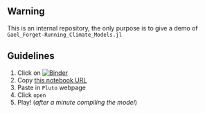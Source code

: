 ## Warning

This is an internal repository, the only purpose is to give a demo of `Gael_Forget-Running_Climate_Models.jl`

## Guidelines

1. Click on [![Binder](https://mybinder.org/badge_logo.svg)](https://mybinder.org/v2/gh/gaelforget/pluto-on-binder/gftest02?urlpath=pluto)
2. Copy [this notebook URL](https://github.com/JuliaPluto/PlutoCon2021-demos/blob/main/Gael_Forget-Running_Climate_Models.jl)
3. Paste in `Pluto` webpage
4. Click `open`
5. Play! (_after a minute compiling the model_)

